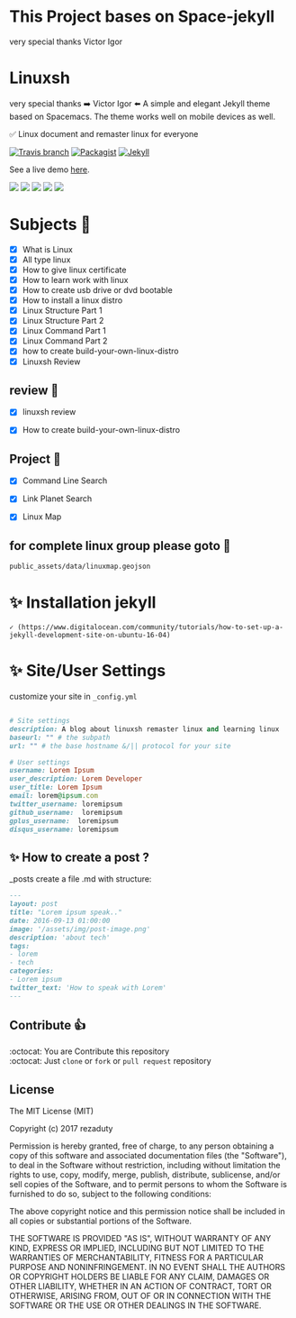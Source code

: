 # This Project bases on Space-jekyll

very special thanks Victor Igor

# Linuxsh

very special thanks :arrow_right: Victor Igor :arrow_left:
A simple and elegant Jekyll theme based on Spacemacs. The theme works well on mobile devices as well.

:white_check_mark: Linux document and remaster linux for everyone


[![Travis branch](https://img.shields.io/travis/rust-lang/rust/master.svg)]()
[![Packagist](https://img.shields.io/packagist/l/doctrine/orm.svg)]()
[![Jekyll](https://img.shields.io/badge/Powered-jekyll-brightgreen.svg)](https://jekyllrb.com/)

See a live demo [here](https://rezaduty.github.io/linuxsh).

![](https://www.dropbox.com/s/rrqo9uc24d9vzfa/linuxshhome.png?dl=1)
![](https://www.dropbox.com/s/d371khjj014dbxx/linuxshindexx.png?dl=1)
![](https://www.dropbox.com/s/azpdicvp8aw4zfr/linuxshpost.png?dl=1)
![](https://www.dropbox.com/s/ymt13ua48upiui4/linuxshcommandlinesearch.png?dl=1)
![](https://www.dropbox.com/s/czfvnzjn28nl47p/linuxmap.png?dl=1)



# Subjects :rocket:
- [x] What is Linux
- [x] All type linux
- [x] How to give linux certificate
- [x] How to learn work with linux
- [x] How to create usb drive or dvd bootable
- [x] How to install a linux distro
- [x] Linux Structure Part 1
- [x] Linux Structure Part 2
- [x] Linux Command Part 1
- [x] Linux Command Part 2
- [x] how to create build-your-own-linux-distro
- [x] Linuxsh Review

## review :rocket:

- [x] linuxsh review 

- [x] How to create build-your-own-linux-distro

## Project :rocket:

- [x] Command Line Search

- [x] Link Planet Search

- [x] Linux Map 

## for complete linux group please goto :pray:

```md
public_assets/data/linuxmap.geojson
```

# :sparkles: Installation jekyll
	✓ (https://www.digitalocean.com/community/tutorials/how-to-set-up-a-jekyll-development-site-on-ubuntu-16-04) 
# :sparkles: Site/User Settings

customize your site in ``_config.yml``

```ruby

# Site settings
description: A blog about linuxsh remaster linux and learning linux
baseurl: "" # the subpath
url: "" # the base hostname &/|| protocol for your site 

# User settings
username: Lorem Ipsum
user_description: Lorem Developer
user_title: Lorem Ipsum
email: lorem@ipsum.com
twitter_username: loremipsum
github_username:  loremipsum
gplus_username:  loremipsum
disqus_username: loremipsum

```

## :sparkles: How to create a post ? 

_posts create a file .md with structure:

```md
---
layout: post
title: "Lorem ipsum speak.."
date: 2016-09-13 01:00:00
image: '/assets/img/post-image.png'
description: 'about tech'
tags:
- lorem
- tech 
categories:
- Lorem ipsum
twitter_text: 'How to speak with Lorem'
---
```

## Contribute :+1:
:octocat:  You are Contribute this repository <br>
:octocat:  Just ``clone`` or ``fork`` or ``pull request`` repository

## License

The MIT License (MIT)

Copyright (c) 2017 rezaduty

Permission is hereby granted, free of charge, to any person obtaining a copy
of this software and associated documentation files (the "Software"), to deal
in the Software without restriction, including without limitation the rights
to use, copy, modify, merge, publish, distribute, sublicense, and/or sell
copies of the Software, and to permit persons to whom the Software is
furnished to do so, subject to the following conditions:

The above copyright notice and this permission notice shall be included in all
copies or substantial portions of the Software.

THE SOFTWARE IS PROVIDED "AS IS", WITHOUT WARRANTY OF ANY KIND, EXPRESS OR
IMPLIED, INCLUDING BUT NOT LIMITED TO THE WARRANTIES OF MERCHANTABILITY,
FITNESS FOR A PARTICULAR PURPOSE AND NONINFRINGEMENT. IN NO EVENT SHALL THE
AUTHORS OR COPYRIGHT HOLDERS BE LIABLE FOR ANY CLAIM, DAMAGES OR OTHER
LIABILITY, WHETHER IN AN ACTION OF CONTRACT, TORT OR OTHERWISE, ARISING FROM,
OUT OF OR IN CONNECTION WITH THE SOFTWARE OR THE USE OR OTHER DEALINGS IN THE
SOFTWARE.
